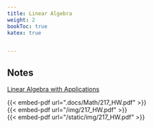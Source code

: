 ```yaml
---
title: Linear Algebra
weight: 2
bookToc: true
katex: true


---
```


## Notes

[Linear Algebra with Applications](https://www.goodreads.com/book/show/144938.Linear_Algebra_with_Applications)  
 
{{< embed-pdf url=".docs/Math/217_HW.pdf" >}}  
{{< embed-pdf url="/img/217_HW.pdf" >}}  
{{< embed-pdf url="/static/img/217_HW.pdf" >}}  
 